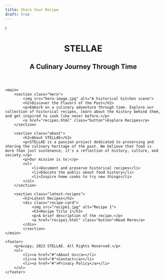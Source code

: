 ```yaml
---
title: Share Your Recipe
draft: true
---
```

!
<html lang="en">
<head>
    <meta charset="UTF-8">
    <meta name="viewport" content="width=device-width, initial-scale=1.0">
    <title>STELLAE: A Culinary Journey Through Time</title>
    <link rel="stylesheet" href="style.css"> </head>
<body>
    <header>
        <h1>STELLAE</h1>
        <h2>A Culinary Journey Through Time</h2>
    </header>

    <main>
        <section class="hero">
            <img src="hero-image.jpg" alt="A historical kitchen scene">
            <h2>Discover the Flavors of the Past</h2>
            <p>Embark on a culinary adventure through time. Explore our collection of historical recipes, learn about the history behind them, and get inspired to cook like never before.</p>
            <a href="recipes.html" class="button">Explore Recipes</a>
        </section>

        <section class="about">
            <h2>About STELLAE</h2>
            <p>STELLAE is a passion project dedicated to preserving and sharing the culinary heritage of the past. We believe that food is more than just sustenance; it's a reflection of history, culture, and society.</p>
            <p>Our mission is to:</p>
            <ul>
                <li>Document and preserve historical recipes</li>
                <li>Educate the public about food history</li>
                <li>Inspire home cooks to try new things</li>
            </ul>
        </section>

        <section class="latest-recipes">
            <h2>Latest Recipes</h2>
            <div class="recipe-card">
                <img src="recipe1.jpg" alt="Recipe 1">
                <h3>Recipe Title 1</h3>
                <p>A brief description of the recipe.</p>
                <a href="recipe1.html" class="button">Read More</a>
            </div>
            </section>
    </main>

    <footer>
        <p>&copy; 2023 STELLAE. All Rights Reserved.</p>
        <ul>
            <li><a href="#">About Us</a></li>
            <li><a href="#">Contact</a></li>
            <li><a href="#">Privacy Policy</a></li>
        </ul>
    </footer>
</body>
</html>
